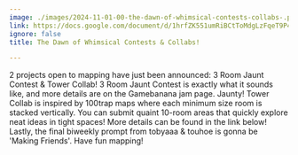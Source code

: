 ```yaml
---
image: ./images/2024-11-01-00-the-dawn-of-whimsical-contests-collabs-.png
link: https://docs.google.com/document/d/1hrfZK551umRiBCtToMdgLzFqeT9P44gI3F-QNt1iDnU/edit?tab=t.0
ignore: false
title: The Dawn of Whimsical Contests & Collabs!

---
```


2 projects open to mapping have just been announced: 3 Room Jaunt Contest & Tower Collab! 3 Room Jaunt Contest is exactly what it sounds like, and more details are on the Gamebanana jam page. Jaunty! Tower Collab is inspired by 100trap maps where each minimum size room is stacked vertically. You can submit quaint 10-room areas that quickly explore neat ideas in tight spaces! More details can be found in the link below! Lastly, the final biweekly prompt from tobyaaa & touhoe is gonna be 'Making Friends'. Have fun mapping!